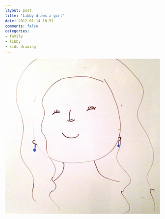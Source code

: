 ```yaml
---
layout: post
title: "Libby draws a girl"
date: 2012-01-14 16:51
comments: false
categories: 
- family
- libby
- kids drawing
---
```

![Libby draws a girl](/assets/images/2012/2012-01-14/2012-01-14-at-18.33.00.jpg)



